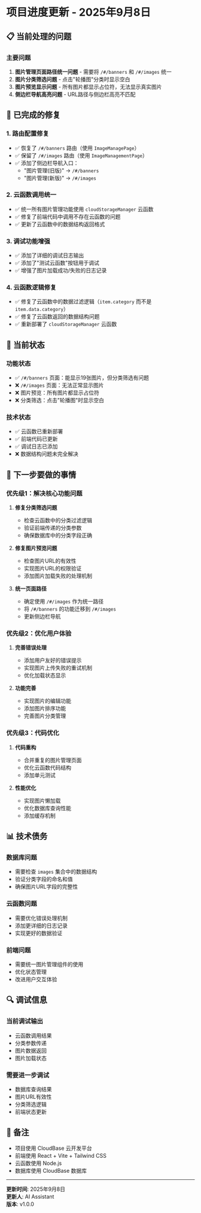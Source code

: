 # 项目进度更新 - 2025年9月8日

## 📋 当前处理的问题

### 主要问题
1. **图片管理页面路径统一问题** - 需要将 `/#/banners` 和 `/#/images` 统一
2. **图片分类筛选问题** - 点击"轮播图"分类时显示空白
3. **图片预览显示问题** - 所有图片都显示占位符，无法显示真实图片
4. **侧边栏导航高亮问题** - URL路径与侧边栏高亮不匹配

## 🔧 已完成的修复

### 1. 路由配置修复
- ✅ 恢复了 `/#/banners` 路由（使用 `ImageManagePage`）
- ✅ 保留了 `/#/images` 路由（使用 `ImageManagementPage`）
- ✅ 添加了侧边栏导航入口：
  - "图片管理(旧版)" → `/#/banners`
  - "图片管理(新版)" → `/#/images`

### 2. 云函数调用统一
- ✅ 统一所有图片管理功能使用 `cloudStorageManager` 云函数
- ✅ 修复了前端代码中调用不存在云函数的问题
- ✅ 更新了云函数中的数据结构返回格式

### 3. 调试功能增强
- ✅ 添加了详细的调试日志输出
- ✅ 添加了"测试云函数"按钮用于调试
- ✅ 增强了图片加载成功/失败的日志记录

### 4. 云函数逻辑修复
- ✅ 修复了云函数中的数据过滤逻辑（`item.category` 而不是 `item.data.category`）
- ✅ 修复了云函数返回的数据结构问题
- ✅ 重新部署了 `cloudStorageManager` 云函数

## 🚧 当前状态

### 功能状态
- ✅ `/#/banners` 页面：能显示19张图片，但分类筛选有问题
- ❌ `/#/images` 页面：无法正常显示图片
- ❌ 图片预览：所有图片都显示占位符
- ❌ 分类筛选：点击"轮播图"时显示空白

### 技术状态
- ✅ 云函数已重新部署
- ✅ 前端代码已更新
- ✅ 调试日志已添加
- ❌ 数据结构问题未完全解决

## 🎯 下一步要做的事情

### 优先级1：解决核心功能问题
1. **修复分类筛选问题**
   - 检查云函数中的分类过滤逻辑
   - 验证前端传递的分类参数
   - 确保数据库中的分类字段正确

2. **修复图片预览问题**
   - 检查图片URL的有效性
   - 实现图片URL的权限验证
   - 添加图片加载失败的处理机制

3. **统一页面路径**
   - 确定使用 `/#/images` 作为统一路径
   - 将 `/#/banners` 的功能迁移到 `/#/images`
   - 更新侧边栏导航

### 优先级2：优化用户体验
1. **完善错误处理**
   - 添加用户友好的错误提示
   - 实现图片上传失败的重试机制
   - 优化加载状态显示

2. **功能完善**
   - 实现图片的编辑功能
   - 添加图片排序功能
   - 完善图片分类管理

### 优先级3：代码优化
1. **代码重构**
   - 合并重复的图片管理页面
   - 优化云函数代码结构
   - 添加单元测试

2. **性能优化**
   - 实现图片懒加载
   - 优化数据库查询性能
   - 添加缓存机制

## 📊 技术债务

### 数据库问题
- 需要检查 `images` 集合中的数据结构
- 验证分类字段的命名和值
- 确保图片URL字段的完整性

### 云函数问题
- 需要优化错误处理机制
- 添加更详细的日志记录
- 实现更好的数据验证

### 前端问题
- 需要统一图片管理组件的使用
- 优化状态管理
- 改进用户交互体验

## 🔍 调试信息

### 当前调试输出
- 云函数调用结果
- 分类参数传递
- 图片数据返回
- 图片加载状态

### 需要进一步调试
- 数据库查询结果
- 图片URL有效性
- 分类筛选逻辑
- 前端状态更新

## 📝 备注

- 项目使用 CloudBase 云开发平台
- 前端使用 React + Vite + Tailwind CSS
- 云函数使用 Node.js
- 数据库使用 CloudBase 数据库

---

**更新时间**: 2025年9月8日  
**更新人**: AI Assistant  
**版本**: v1.0.0
